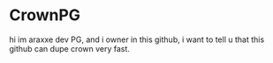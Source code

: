 # CrownPG
hi im araxxe dev PG, and i owner in this github, i want to tell u that this github can dupe crown very fast. 
